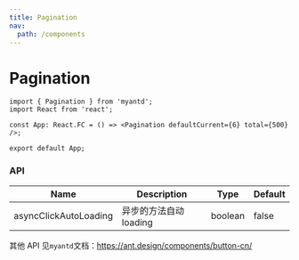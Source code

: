 ```yaml
---
title: Pagination
nav:
  path: /components
---
```


# Pagination

```tsx
import { Pagination } from 'myantd';
import React from 'react';

const App: React.FC = () => <Pagination defaultCurrent={6} total={500} />;

export default App;
```

### API

| Name                  | Description            | Type    | Default |
| --------------------- | ---------------------- | ------- | ------- |
| asyncClickAutoLoading | 异步的方法自动 loading | boolean | false   |

其他 API 见`myantd`文档：https://ant.design/components/button-cn/
